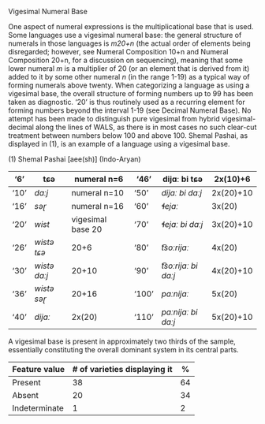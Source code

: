 Vigesimal Numeral Base

One aspect of numeral expressions is the multiplicational base that is
used. Some languages use a vigesimal numeral base: the general structure
of numerals in those languages is *m20+n* (the actual order of elements
being disregarded; however, see Numeral Composition 10+n and Numeral
Composition 20+n, for a discussion on sequencing), meaning that some
lower numeral *m* is a multiplier of 20 (or an element that is derived
from it) added to it by some other numeral *n* (in the range 1-19) as a
typical way of forming numerals above twenty. When categorizing a
language as using a vigesimal base, the overall structure of forming
numbers up to 99 has been taken as diagnostic. ‘20’ is thus routinely
used as a recurring element for forming numbers beyond the interval 1-19
(see Decimal Numeral Base). No attempt has been made to distinguish pure
vigesimal from hybrid vigesimal-decimal along the lines of WALS, as
there is in most cases no such clear-cut treatment between numbers below
100 and above 100. Shemal Pashai, as displayed in ‎(1), is an example of
a language using a vigesimal base.

(1) <span id="_Ref12343426" class="anchor"></span>Shemal Pashai
    \[aee(sh)\] (Indo-Aryan)

| ‘6’  | tɕə          | numeral n=6       | ‘46’  | dijɑː bi tɕə        | 2x(10)+6  |
|------|--------------|-------------------|-------|---------------------|-----------|
| ‘10’ | *daːj*       | numeral n=10      | ‘50’  | *dijɑː bi daːj*     | 2x(20)+10 |
| ‘16’ | *səɽ*        | numeral n=16      | ‘60’  | *ɬejɑː*             | 3x(20)    |
| ‘20’ | *wist*       | vigesimal base 20 | ‘70’  | *ɬejɑː bi daːj*     | 3x(20)+10 |
| ‘26’ | *wistə tɕə*  | 20+6              | ‘80’  | *t͡soːrijɑː*         | 4x(20)    |
| ‘30’ | *wistə daːj* | 20+10             | ‘90’  | *t͡soːrijɑː bi daːj* | 4x(20)+10 |
| ‘36’ | *wistə səɽ*  | 20+16             | ‘100’ | *paːnijɑː*          | 5x(20)    |
| ‘40’ | *dijɑː*      | 2x(20)            | ‘110’ | *paːnijɑː bi daːj*  | 5x(20)+10 |

A vigesimal base is present in approximately two thirds of the sample,
essentially constituting the overall dominant system in its central
parts.

| Feature value | \# of varieties displaying it | %   |
|---------------|-------------------------------|-----|
| Present       | 38                            | 64  |
| Absent        | 20                            | 34  |
| Indeterminate | 1                             | 2   |


